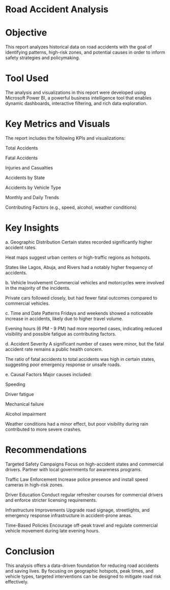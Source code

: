 # Road Accident Analysis
# Objective
This report analyzes historical data on road accidents with the goal of identifying patterns, high-risk zones, and potential causes in order to inform safety strategies and policymaking.

# Tool Used
The analysis and visualizations in this report were developed using Microsoft Power BI, a powerful business intelligence tool that enables dynamic dashboards, interactive filtering, and rich data exploration.

# Key Metrics and Visuals
The report includes the following KPIs and visualizations:

Total Accidents

Fatal Accidents

Injuries and Casualties

Accidents by State

Accidents by Vehicle Type

Monthly and Daily Trends

Contributing Factors (e.g., speed, alcohol, weather conditions)

# Key Insights
a. Geographic Distribution
Certain states recorded significantly higher accident rates.

Heat maps suggest urban centers or high-traffic regions as hotspots.

States like Lagos, Abuja, and Rivers had a notably higher frequency of accidents.

b. Vehicle Involvement
Commercial vehicles and motorcycles were involved in the majority of the incidents.

Private cars followed closely, but had fewer fatal outcomes compared to commercial vehicles.

c. Time and Date Patterns
Fridays and weekends showed a noticeable increase in accidents, likely due to higher travel volume.

Evening hours (6 PM - 9 PM) had more reported cases, indicating reduced visibility and possible fatigue as contributing factors.

d. Accident Severity
A significant number of cases were minor, but the fatal accident rate remains a public health concern.

The ratio of fatal accidents to total accidents was high in certain states, suggesting poor emergency response or unsafe roads.

e. Causal Factors
Major causes included:

Speeding

Driver fatigue

Mechanical failure

Alcohol impairment

Weather conditions had a minor effect, but poor visibility during rain contributed to more severe crashes.

# Recommendations
Targeted Safety Campaigns
Focus on high-accident states and commercial drivers. Partner with local governments for awareness programs.

Traffic Law Enforcement
Increase police presence and install speed cameras in high-risk zones.

Driver Education
Conduct regular refresher courses for commercial drivers and enforce stricter licensing requirements.

Infrastructure Improvements
Upgrade road signage, streetlights, and emergency response infrastructure in accident-prone areas.

Time-Based Policies
Encourage off-peak travel and regulate commercial vehicle movement during late evening hours.

# Conclusion
This analysis offers a data-driven foundation for reducing road accidents and saving lives. By focusing on geographic hotspots, peak times, and vehicle types, targeted interventions can be designed to mitigate road risk effectively.
